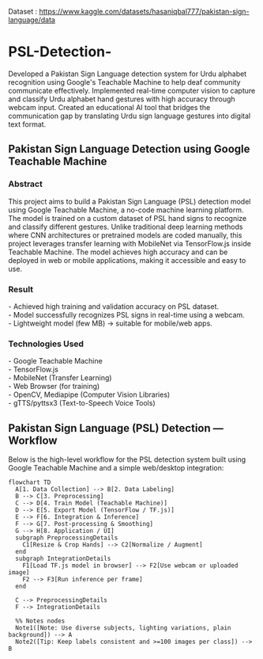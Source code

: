 Dataset : https://www.kaggle.com/datasets/hasaniqbal777/pakistan-sign-language/data


# PSL-Detection-
Developed a Pakistan Sign Language detection system for Urdu alphabet recognition using Google's Teachable Machine to help deaf community communicate effectively. Implemented real-time computer vision to capture and classify Urdu alphabet hand gestures with high accuracy through webcam input. Created an educational AI tool that     bridges the communication gap by translating Urdu sign language gestures into digital text format. 
<h2>Pakistan Sign Language Detection using Google Teachable Machine</h2>
<h3>Abstract</h3>
This project aims to build a Pakistan Sign Language (PSL) detection model using Google Teachable Machine, a no-code machine learning platform. The model is trained on a custom dataset of PSL hand signs to recognize and classify different gestures. Unlike traditional deep learning methods where CNN architectures or pretrained models are coded manually, this project leverages transfer learning with MobileNet via TensorFlow.js inside Teachable Machine. The model achieves high accuracy and can be deployed in web or mobile applications, making it accessible and easy to use.

<h3>Result</h3>
- Achieved high training and validation accuracy on PSL dataset.<br>
- Model successfully recognizes PSL signs in real-time using a webcam.<br>
- Lightweight model (few MB) → suitable for mobile/web apps.<br>

<h3>Technologies Used</h3>
- Google Teachable Machine<br>
- TensorFlow.js<br>
- MobileNet (Transfer Learning)<br>
- Web Browser (for training)<br>
- OpenCV, Mediapipe (Computer Vision Libraries) <br>
- gTTS/pyttsx3 (Text-to-Speech Voice Tools) <br>

## Pakistan Sign Language (PSL) Detection — Workflow

Below is the high-level workflow for the PSL detection system built using Google Teachable Machine and a simple web/desktop integration:

```mermaid
flowchart TD
  A[1. Data Collection] --> B[2. Data Labeling]
  B --> C[3. Preprocessing]
  C --> D[4. Train Model (Teachable Machine)]
  D --> E[5. Export Model (TensorFlow / TF.js)]
  E --> F[6. Integration & Inference]
  F --> G[7. Post-processing & Smoothing]
  G --> H[8. Application / UI]
  subgraph PreprocessingDetails
    C1[Resize & Crop Hands] --> C2[Normalize / Augment]
  end
  subgraph IntegrationDetails
    F1[Load TF.js model in browser] --> F2[Use webcam or uploaded image]
    F2 --> F3[Run inference per frame]
  end

  C --> PreprocessingDetails
  F --> IntegrationDetails

  %% Notes nodes
  Note1([Note: Use diverse subjects, lighting variations, plain background]) --> A
  Note2([Tip: Keep labels consistent and >=100 images per class]) --> B







